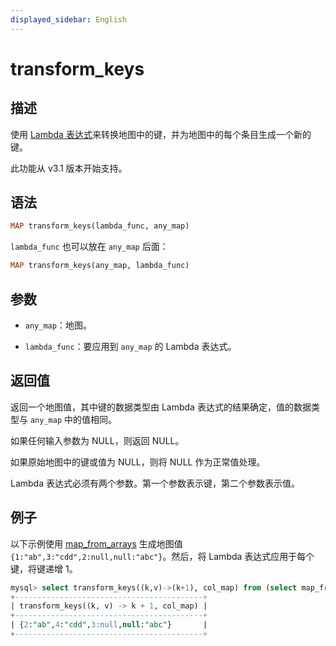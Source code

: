 ```yaml
---
displayed_sidebar: English
---
```


# transform_keys

## 描述

使用 [Lambda 表达式](../Lambda_expression.md)来转换地图中的键，并为地图中的每个条目生成一个新的键。

此功能从 v3.1 版本开始支持。

## 语法

```Haskell
MAP transform_keys(lambda_func, any_map)
```

`lambda_func` 也可以放在 `any_map` 后面：

```Haskell
MAP transform_keys(any_map, lambda_func)
```

## 参数

- `any_map`：地图。

- `lambda_func`：要应用到 `any_map` 的 Lambda 表达式。

## 返回值

返回一个地图值，其中键的数据类型由 Lambda 表达式的结果确定，值的数据类型与 `any_map` 中的值相同。

如果任何输入参数为 NULL，则返回 NULL。

如果原始地图中的键或值为 NULL，则将 NULL 作为正常值处理。

Lambda 表达式必须有两个参数。第一个参数表示键，第二个参数表示值。

## 例子

以下示例使用 [map_from_arrays](map_from_arrays.md) 生成地图值 `{1:"ab",3:"cdd",2:null,null:"abc"}`。然后，将 Lambda 表达式应用于每个键，将键递增 1。

```SQL
mysql> select transform_keys((k,v)->(k+1), col_map) from (select map_from_arrays([1,3,null,2,null],['ab','cdd',null,null,'abc']) as col_map)A;
+------------------------------------------+
| transform_keys((k, v) -> k + 1, col_map) |
+------------------------------------------+
| {2:"ab",4:"cdd",3:null,null:"abc"}       |
+------------------------------------------+
```